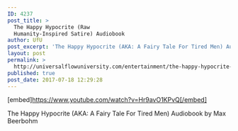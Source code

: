 ```yaml
---
ID: 4237
post_title: >
  The Happy Hypocrite (Raw
  Humanity-Inspired Satire) Audiobook
author: UfU
post_excerpt: 'The Happy Hypocrite (AKA: A Fairy Tale For Tired Men) Audiobook by Max Beerbohm'
layout: post
permalink: >
  http://universalflowuniversity.com/entertainment/the-happy-hypocrite-raw-humanity-inspired-satire-audiobook/
published: true
post_date: 2017-07-18 12:29:28
---
```

[embed]https://www.youtube.com/watch?v=Hr9avO1KPvQ[/embed]<br>
<p>The Happy Hypocrite (AKA: A Fairy Tale For Tired Men) Audiobook by Max Beerbohm</p>